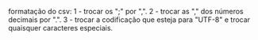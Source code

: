 formatação do csv: 
1 - trocar os ";" por ",".
2 - trocar as "," dos números decimais por ".".
3 - trocar a codificação que esteja para "UTF-8" e trocar quaisquer caracteres especiais.
